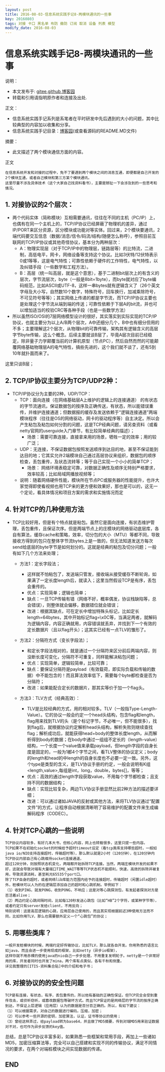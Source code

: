 ```yaml
---
layout: post
title: 2016-08-03-信息系统实践手记8-两模块通讯的一些事
key: 20160803
tags: 对接 卡口 黑名单 布防 撤防 订阅 取消 设备 列表 模型
modify_date: 2016-08-03
---
```




# 信息系统实践手记8-两模块通讯的一些事

说明：
* 本文发布于: [gitee](http://freelogic.gitee.io/webpost/),[github](https://freelogic.github.io/),[博客园](http://www.cnblogs.com/taichu/)
* 转载和引用请指明原作者和连接及出处.

正文：
* 信息系统实践手记系列是系笔者在平时研发中先后遇到的大小的问题，其中比较典型的内容加以收集和分享。
* 信息系统实践手记目录：[博客园](http://www.cnblogs.com/taichu/p/5305603.html)(或查看源码的README.MD文件) 

摘要：
* 此文描述了两个模块通信方面的内容。


正文

```
在信息系统开发和对接的过程中，免不了要遇到两个模块之间的消息互通，即便都是自己开发的2个模块互通，或者自己模块和第三方某个模块通讯。
这里尽量不涉及具体技术（这个大家自己找资料看书），主要是掰扯一下会涉及到的一些思考和情况。
```
 

## 1. 对接协议的2个层次：

* 两个代码实体（简称模块）互相需要通讯，往往在不同的主机（PC/IP）上，也偶有在同一个主机上的，TCP/IP协议已经屏蔽了物理机的差异，通过IP/PORT来区分资源，区分模块或功能对等实体。回过来，2个模块要通讯，2端代码要交互信息（数据/消息/信令/码流/结构/随便怎么称呼），参照目前互联网的TCP/IP协议或其他奇怪协议，基本分为两种层次：
  * A：物理实现层（对于TCP/IP中的物理层，链路层等）的比特流，二进制，高低电平，网卡，网络设备等支持这个协议。比如3伏特/12伏特表示0或1等等，这是电气特性；可靠性依赖于硬件的工作特性，电气特性，以及纠错手段（一些数学和工程方法）。
  * B：高层（统一叫高层，就是这个意思），基于二进制bit层次上的有含义的层次，字节流层次，byte（一般是8bit=1byte），而byte就对应了byte编码规范，比如ASCII或UTF-8，这样一串bytes就有逻辑含义了（26个英文字母及大小写，自然数10个数字，特殊符号，回车换行，加减乘除符号，不可见符号等等）；其实网络上传递的都是字节流，而TCP/IP协议主要也是处理这个字节流从端到端的传送；可靠性依赖于下层A的bit流，并也可以增加适当的校验CRC等各种手段（也是一些数学方法）
* 所以虽然ISO/OSI的7层网络模型设计的很好，其实落实到实际实现的TCP/IP协议，也就主要分为以上A/B两个层次，A中还细分几个，B中也有细分但用的不多；主要理解这2个层次，从物理bit的可靠传输，架构其有逻辑含义的高层字节byte传输，这么个概念。后续主要就谈B层了，毕竟A层次目前已经稳定，除非量子力学颠覆当前的计算机原型（节点PC），然后自然而然的可能颠覆网络基础物理层A的电气特性，搞些先进的，这个我们就不谈了，还有5到10年就扑面而来了。

这里只谈B层；


## 2. TCP/IP协议主要分为TCP/UDP2种：

* TCP/IP协议分为主要的2种，UDP/TCP：
  * TCP：面向连接（在网络基础层A上维护的逻辑上的连接通道） 的有状态的字节流通讯，保证数据包的按序及正确传送，有状态，所以能错误重传，并维护连接通道；但数据报的缓存及发送依赖于“逻辑连接通道”两端模块程序（往往是OS的网络驱动，网卡的驱动程序等）自主决定。所以会产生粘包及粘包如何分割的问题，这是TCP经典问题，请另查资料（或看netty官网的userguide入门章节，有比较简单经典的描述）；
      * 场景：需要可靠连接，直接拿来用的场景，牺牲一定的效率；用的较广泛；
  * UDP：无连接，不保证数据包按照发送顺序到达目的地，甚至不保证能到达目的地；它其实允许2端模块自己通过高层协议来组织，数据包的顺序检查，丢包重传，及状态流转等；等于自己实现一个小小的简单TCP；
      * 场景： 网络环境表稳定可靠，对数据正确性及顺序无特别严格要求，效率较高；比如局域网播放视频等；
  * 说明：随着网络硬件性能，模块所在节点PC或服务器的性能提升，也许大家觉得即使看视频也用TCP来的更方便和效果好，那也是可以的，这无一个定论，看具体情况和项目方案的需求和实施情况而定


## 4. 针对TCP的几种使用方法

* TCP比较好用，但是有个特点就是粘包。虽然它是面向连接，有状态维护管理，丢包重传，且保证次序。但是两端节点上的庄模块的网络驱动底层库，各自有算法，缓存cache和策略，效率，切分包的大小（MTU）等都不同，导致接收方得到的包只在整体字节流bytes上是一致的，但无法知道发送方每次send给底层的byte字节是如何划分的。这就是经典的粘包及切分问题；一般有如下几个方法来处理；
  * 方法1：定长字段法；
      * 这样就不怕粘包了，发送端只管发，接收端从接受缓存不断轮询，如果满了一定长度length后，就读入；这里当然假设TCP是有序，丢包会重传的。
      * 优点：实现简单；逻辑也简单；
      * 缺点：一旦TCP传输有错（网络不好，概率偶发，协议栈缺陷等，总会错误），则整体就会偏移，数据错位就会错误；
      * 改进：根据其缺点，可在定长中增加特殊头标记，比如定长length=64bytes，其中开始标记flag=\x0C等，当满足两者，就解码为逻辑内容，内容正确就用，内容错误就丢弃，并找到下一个有效的定长数据片（且以flag开头）；这其实已经有一点TLV的雏形了。

  * 方法2：分隔符方式（变长字段法）；
      * 和定长字段法相对的，就是通过一个分隔符来区分前后两端内容，则没断长度可变化，分隔符不可重复，同样能解决粘包问题；
      * 优点：实现简单，逻辑较简单，比较可靠；
      * 缺点：要保证分隔符是payload（有效载荷，即实际负载和传输的数据）中不能包含的！而且算法效率低下，需要每个byte都检查是否为分隔符；
      * 改进：如果能配合定长的数据片，那其实等价于加一个flag头。

  * 方法3：TLV方式（经典高效）：
      * TLV是比较经典的方式，用的相对较多。TLV（一般指Type-Length-Value）。它的协议一般会约定一个head头结构，包含flag和length，flag用来找到TLV的头（是个标记字节，不必唯一，但不能很多），找到flag后，就根据协议约定解析head头结构，解析失败则继续查找flag；解析成功后，就能获得head+body的整体长度length，从而解析得到body的数据；在body中通过一组组不定长的（length-value）结构，一个长度一个value值来承载payload，但length字段的自身长度是固定的，一般为1都4个字节之间，看TLV整体的协议定义；body的length和head的中length的自身长度也不必要一定一致。另外，这个type是类型的含义，是TLV协议手册的约定，一般会说明有K组<length,value>,每组是int，long，double，bytes[]，等等；
      * 优点：高效的通过length字段获取value，不用每个字节都检查；且支持不同的数据结构；
      * 缺点：实现比较复杂，两边TLV协议手册显然比前2种方法的描述要详细；
      * 改进：可以通过诸如JAVA的反射或其他方法，来将TLV协议通过“配置文件”的方式，让程序自动根据清晰明了容易维护的配置文件来生成编解码程序（CODEC）。

## 4. 针对TCP心跳的一些说明
```
TCP协议内容较多，有好几本大书，但核心内容，网上也转载很多，这里只提一些内容。
TCP如果不在初始化socket的时候给予超时timeout设定（看tcp类库支持哪些超时，一般如java io/NIO支持连接超时，传输超时等），那么默认就是2小时（120分钟），在120分钟内TCP协议内部自己有心跳维持socket连接通道，
超过120分钟，则按照状态机变化，两端都开始拆除TCP连接。当然，两端庄模块开发的如果不好，这就会导致对端有大量端口TIME_WAIT等等TCP状态机不能顺利，快速，高效的拆除并被复用，导致资源消耗，甚至耗光65535个port口。
除了TCP自身的超时，或者网络lib库能力范围内给予的连接超时，传输超时（闲置idle超时）外，桩模块可以人为的在逻辑层添加自己的超时和心跳机制。举例如下：
（1）收到PING，就发PONG，收到PONG，不响应；这是对等心跳探测包，有发起者探测对方是否活着alive；
（2）两边约定心跳间隔时间，比如每120秒发送心跳包（比如“HB”2个字符，或某种字节等），或者约定只有server发给client，不用反向；
特别说明：这是高层逻辑的心跳，应用层自己使用的，而且其实现根据前述3种使用方法而不同，比如你用TLV，那么也需要额外定义一个“心跳包”的协议；
```
 

## 5. 用哪些类库？

```
一般开发桩模块的时候，两端约定好传输协议，比如TLV，那么就各自开发。你用熟悉的语言比如java，而且会进一步使用现成的框架，比如netty（异步io框架），
这样你就不用赤裸的使用java的nio自己一步步处理，不用重复发明轮子。netty是一个非常好用的库，开发者同时也开发了mina，两个库有点类似，各有千秋和侧重。
详见我整理的[ITIS-资料集合贴]中的介绍和电子书；
```
 

## 6. 对接协议的的安全性问题

```
TCP是有连接，有状态，有序，丢包重传的，所以他有基础的正确性保证。但TCP完全会受到重传攻击，或侦听窃听，或篡改数据包等破坏方式。而且TCP保证的是网络层的字节流的按序正确到达，不保证上层逻辑（应用层）认为的数据是百分百正确的。所以，有如下建议：
（1）可以根据需求，对自己的数据进行编码，压缩，加密；
（2）可以参考一些开源的密钥，加密算法，认证，证书等协议的使用；
（3）曾经这样弄过，给payload转为base64，并且做了MD5摘要，传到对端MD5用来验证数据对不对，也可作为异步反馈的key值。
```

总结，总是TCP协议丰富多彩，如果熟悉一些框架和常用手段，再加上一些诸如MD5，加密压缩算法等，完全可以自己搭建和实现不同的传输协议，满足不同情况的要求，在两个对端桩模块之间实现数据的传递。

## END